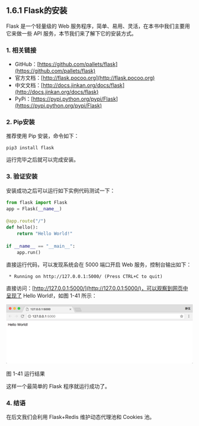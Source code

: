 ## 1.6.1 Flask的安装

Flask 是一个轻量级的 Web 服务程序，简单、易用、灵活，在本书中我们主要用它来做一些 API 服务，本节我们来了解下它的安装方式。

### 1. 相关链接

* GitHub：[https://github.com/pallets/flask](https://github.com/pallets/flask)
* 官方文档：[http://flask.pocoo.org](http://flask.pocoo.org)
* 中文文档：[http://docs.jinkan.org/docs/flask](http://docs.jinkan.org/docs/flask)
* PyPi：[https://pypi.python.org/pypi/Flask](https://pypi.python.org/pypi/Flask)

### 2. Pip安装

推荐使用 Pip 安装，命令如下：

```
pip3 install flask
```

运行完毕之后就可以完成安装。

### 3. 验证安装

安装成功之后可以运行如下实例代码测试一下：

```python
from flask import Flask
app = Flask(__name__)

@app.route("/")
def hello():
    return "Hello World!"

if __name__ == "__main__":
    app.run()
```

直接运行代码，可以发现系统会在 5000 端口开启 Web 服务，控制台输出如下：

```
 * Running on http://127.0.0.1:5000/ (Press CTRL+C to quit)
```

直接访问：[http://127.0.0.1:5000/](http://127.0.0.1:5000/)，可以观察到网页中呈现了 Hello World!，如图 1-41 所示：

![](./pictures/1-41.png)

图 1-41 运行结果

这样一个最简单的 Flask 程序就运行成功了。

### 4. 结语

在后文我们会利用 Flask+Redis 维护动态代理池和 Cookies 池。
